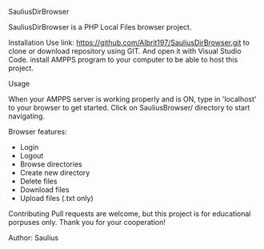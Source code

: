 SauliusDirBrowser

SauliusDirBrowser is a PHP Local Files browser project.

Installation
Use link: https://github.com/Albrit197/SauliusDirBrowser.git to clone or download repository using GIT. And open it with Visual Studio Code.
install AMPPS program to your computer to be able to host this project.

Usage

When your AMPPS server is working properly and is ON, type in 'localhost' to your browser to get started.
Click on SauliusBrowser/ directory to start navigating.

Browser features:
- Login
- Logout
- Browse directories
- Create new directory
- Delete files 
- Download files
- Upload files (.txt only)

Contributing
Pull requests are welcome, but this project is for educational porpuses only. Thank you for your cooperation!

Author:
Saulius
